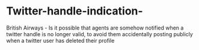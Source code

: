 # Twitter-handle-indication-
British Airways - Is it possible that agents are somehow notified when a twitter handle is no longer valid, to avoid them accidentally posting publicly when a twitter user has deleted their profile
